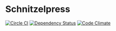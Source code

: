 # Schnitzelpress

[![Circle CI](https://circleci.com/gh/WebCodr/schnitzelpress.png?style=badge)](https://circleci.com/gh/WebCodr/schnitzelpress)
[![Dependency Status](https://gemnasium.com/WebCodr/schnitzelpress.png)](https://gemnasium.com/WebCodr/schnitzelpress)
[![Code Climate](https://codeclimate.com/github/WebCodr/schnitzelpress.png)](https://codeclimate.com/github/WebCodr/schnitzelpress)
